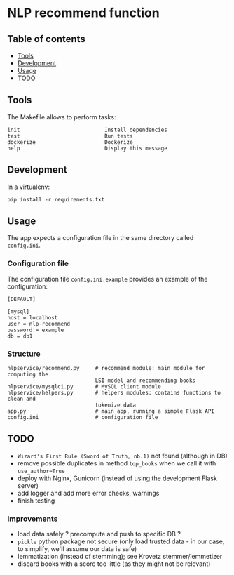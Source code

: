# NLP recommend function

## Table of contents

- [Tools](#tools)
- [Development](#development)
- [Usage](#usage)
- [TODO](#todo)

## Tools
The Makefile allows to perform tasks:
```
init                           Install dependencies
test                           Run tests
dockerize                      Dockerize
help                           Display this message
```

## Development
In a virtualenv:
```
pip install -r requirements.txt
```

## Usage

The app expects a configuration file in the same directory called 
`config.ini`.

### Configuration file

The configuration file `config.ini.example` provides an example of the
configuration: 
```
[DEFAULT]

[mysql]
host = localhost
user = nlp-recommend
password = example
db = db1
```

### Structure

```
nlpservice/recommend.py     # recommend module: main module for computing the
                            LSI model and recommending books
nlpservice/mysqlci.py       # MySQL client module
nlpservice/helpers.py       # helpers modules: contains functions to clean and
                            tokenize data
app.py                      # main app, running a simple Flask API
config.ini                  # configuration file

```

## TODO

- `Wizard's First Rule (Sword of Truth, nb.1)` not found (although in DB)
- remove possible duplicates in method `top_books` when we call it with 
`use_author=True` 
- deploy with Nginx, Gunicorn (instead of using the development Flask server)
- add logger and add more error checks, warnings 
- finish testing
 
### Improvements

- load data safely ? precompute and push to specific DB ?
- `pickle` python package not secure (only load trusted data - in our case, 
to simplify, we'll assume our data is safe)
- lemmatization (instead of stemming); see Krovetz stemmer/lemmetizer
- discard books with a score too little (as they might not be relevant)
